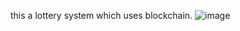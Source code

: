 this a lottery system which uses blockchain.
![image](https://user-images.githubusercontent.com/80789344/183420102-61a167af-ad61-42e7-9161-60a10146d23b.png)
